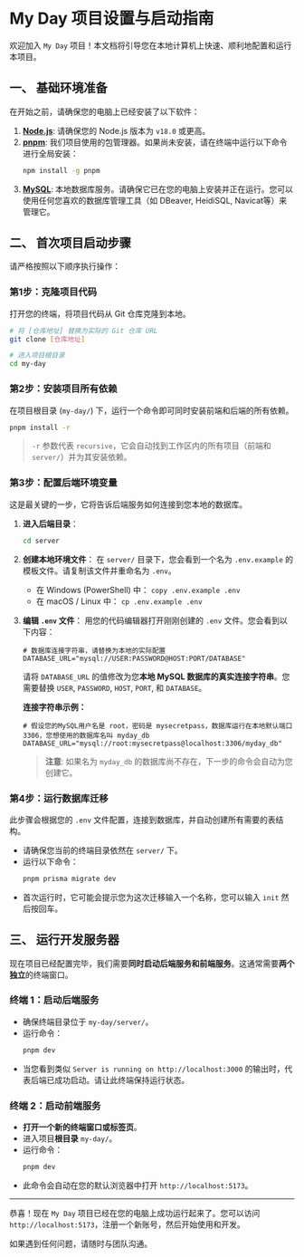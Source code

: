# My Day 项目设置与启动指南

欢迎加入 `My Day` 项目！本文档将引导您在本地计算机上快速、顺利地配置和运行本项目。

## 一、 基础环境准备

在开始之前，请确保您的电脑上已经安装了以下软件：

1.  **[Node.js](https://nodejs.org/)**: 请确保您的 Node.js 版本为 `v18.0` 或更高。
2.  **[pnpm](https://pnpm.io/installation)**: 我们项目使用的包管理器。如果尚未安装，请在终端中运行以下命令进行全局安装：
    ```bash
    npm install -g pnpm
    ```
3.  **[MySQL](https://dev.mysql.com/downloads/installer/)**: 本地数据库服务。请确保它已在您的电脑上安装并正在运行。您可以使用任何您喜欢的数据库管理工具（如 DBeaver, HeidiSQL, Navicat等）来管理它。

## 二、 首次项目启动步骤

请严格按照以下顺序执行操作：

### 第1步：克隆项目代码

打开您的终端，将项目代码从 Git 仓库克隆到本地。

```bash
# 将 [仓库地址] 替换为实际的 Git 仓库 URL
git clone [仓库地址]

# 进入项目根目录
cd my-day
```

### 第2步：安装项目所有依赖

在项目根目录 (`my-day/`) 下，运行一个命令即可同时安装前端和后端的所有依赖。

```bash
pnpm install -r
```
> ` -r ` 参数代表 `recursive`，它会自动找到工作区内的所有项目（前端和 `server/`）并为其安装依赖。

### 第3步：配置后端环境变量

这是最关键的一步，它将告诉后端服务如何连接到您本地的数据库。

1.  **进入后端目录**：
    ```bash
    cd server
    ```
2.  **创建本地环境文件**：
    在 `server/` 目录下，您会看到一个名为 `.env.example` 的模板文件。请复制该文件并重命名为 `.env`。
    *   在 Windows (PowerShell) 中： `copy .env.example .env`
    *   在 macOS / Linux 中： `cp .env.example .env`

3.  **编辑 `.env` 文件**：
    用您的代码编辑器打开刚刚创建的 `.env` 文件。您会看到以下内容：
    ```
    # 数据库连接字符串，请替换为本地的实际配置
    DATABASE_URL="mysql://USER:PASSWORD@HOST:PORT/DATABASE"
    ```
    请将 `DATABASE_URL` 的值修改为您**本地 MySQL 数据库的真实连接字符串**。您需要替换 `USER`, `PASSWORD`, `HOST`, `PORT`, 和 `DATABASE`。

    **连接字符串示例：**
    ```
    # 假设您的MySQL用户名是 root，密码是 mysecretpass，数据库运行在本地默认端口3306，您想使用的数据库名叫 myday_db
    DATABASE_URL="mysql://root:mysecretpass@localhost:3306/myday_db"
    ```
    > **注意**: 如果名为 `myday_db` 的数据库尚不存在，下一步的命令会自动为您创建它。

### 第4步：运行数据库迁移

此步骤会根据您的 `.env` 文件配置，连接到数据库，并自动创建所有需要的表结构。

*   请确保您当前的终端目录依然在 `server/` 下。
*   运行以下命令：
    ```bash
    pnpm prisma migrate dev
    ```
*   首次运行时，它可能会提示您为这次迁移输入一个名称，您可以输入 `init` 然后按回车。

## 三、 运行开发服务器

现在项目已经配置完毕，我们需要**同时启动后端服务和前端服务**。这通常需要**两个独立**的终端窗口。

### 终端 1：启动后端服务

*   确保终端目录位于 `my-day/server/`。
*   运行命令：
    ```bash
    pnpm dev
    ```
*   当您看到类似 `Server is running on http://localhost:3000` 的输出时，代表后端已成功启动。请让此终端保持运行状态。

### 终端 2：启动前端服务

*   **打开一个新的终端窗口或标签页**。
*   进入项目**根目录** `my-day/`。
*   运行命令：
    ```bash
    pnpm dev
    ```
*   此命令会自动在您的默认浏览器中打开 `http://localhost:5173`。

---

恭喜！现在 `My Day` 项目已经在您的电脑上成功运行起来了。您可以访问 `http://localhost:5173`，注册一个新账号，然后开始使用和开发。

如果遇到任何问题，请随时与团队沟通。 